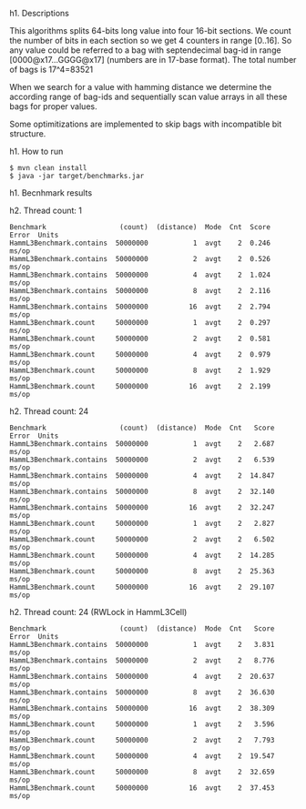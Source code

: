 h1. Descriptions

This algorithms splits 64-bits long value into four 16-bit sections. We count the number of bits in
each section so we get 4 counters in range [0..16]. So any value could be referred to a bag with
septendecimal bag-id in range [0000@x17...GGGG@x17] (numbers are in 17-base format). The total number
of bags is 17^4=83521

When we search for a value with hamming distance we determine the according range of bag-ids and
sequentially scan value arrays in all these bags for proper values.

Some optimitizations are implemented to skip bags with incompatible bit structure.

h1. How to run

```
$ mvn clean install
$ java -jar target/benchmarks.jar
```

h1. Becnhmark results

h2. Thread count: 1

```
Benchmark                  (count)  (distance)  Mode  Cnt  Score   Error  Units
HammL3Benchmark.contains  50000000           1  avgt    2  0.246          ms/op
HammL3Benchmark.contains  50000000           2  avgt    2  0.526          ms/op
HammL3Benchmark.contains  50000000           4  avgt    2  1.024          ms/op
HammL3Benchmark.contains  50000000           8  avgt    2  2.116          ms/op
HammL3Benchmark.contains  50000000          16  avgt    2  2.794          ms/op
HammL3Benchmark.count     50000000           1  avgt    2  0.297          ms/op
HammL3Benchmark.count     50000000           2  avgt    2  0.581          ms/op
HammL3Benchmark.count     50000000           4  avgt    2  0.979          ms/op
HammL3Benchmark.count     50000000           8  avgt    2  1.929          ms/op
HammL3Benchmark.count     50000000          16  avgt    2  2.199          ms/op
```

h2. Thread count: 24

```
Benchmark                  (count)  (distance)  Mode  Cnt   Score   Error  Units
HammL3Benchmark.contains  50000000           1  avgt    2   2.687          ms/op
HammL3Benchmark.contains  50000000           2  avgt    2   6.539          ms/op
HammL3Benchmark.contains  50000000           4  avgt    2  14.847          ms/op
HammL3Benchmark.contains  50000000           8  avgt    2  32.140          ms/op
HammL3Benchmark.contains  50000000          16  avgt    2  32.247          ms/op
HammL3Benchmark.count     50000000           1  avgt    2   2.827          ms/op
HammL3Benchmark.count     50000000           2  avgt    2   6.502          ms/op
HammL3Benchmark.count     50000000           4  avgt    2  14.285          ms/op
HammL3Benchmark.count     50000000           8  avgt    2  25.363          ms/op
HammL3Benchmark.count     50000000          16  avgt    2  29.107          ms/op
```

h2. Thread count: 24 (RWLock in HammL3Cell)

```
Benchmark                  (count)  (distance)  Mode  Cnt   Score   Error  Units
HammL3Benchmark.contains  50000000           1  avgt    2   3.831          ms/op
HammL3Benchmark.contains  50000000           2  avgt    2   8.776          ms/op
HammL3Benchmark.contains  50000000           4  avgt    2  20.637          ms/op
HammL3Benchmark.contains  50000000           8  avgt    2  36.630          ms/op
HammL3Benchmark.contains  50000000          16  avgt    2  38.309          ms/op
HammL3Benchmark.count     50000000           1  avgt    2   3.596          ms/op
HammL3Benchmark.count     50000000           2  avgt    2   7.793          ms/op
HammL3Benchmark.count     50000000           4  avgt    2  19.547          ms/op
HammL3Benchmark.count     50000000           8  avgt    2  32.659          ms/op
HammL3Benchmark.count     50000000          16  avgt    2  37.453          ms/op
```
